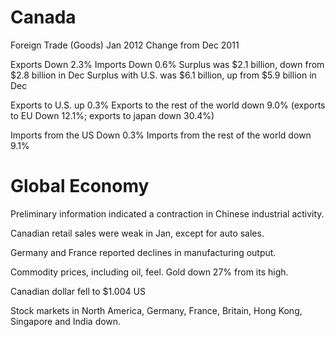 Canada
======

Foreign Trade (Goods) Jan 2012 Change from Dec 2011

Exports Down 2.3%
Imports Down 0.6%
Surplus was $2.1 billion, down from $2.8 billion in Dec
Surplus with U.S. was $6.1 billion, up from $5.9 billion in Dec

Exports to U.S. up 0.3%
Exports to the rest of the world down 9.0%
(exports to EU Down 12.1%; exports to japan down 30.4%)

Imports from the US Down 0.3%
Imports from the rest of the world down 9.1%

Global Economy
==============

Preliminary information indicated a contraction in Chinese industrial activity.

Canadian retail sales were weak in Jan, except for auto sales.

Germany and France reported declines in manufacturing output.

Commodity prices, including oil, feel. Gold down 27% from its high.

Canadian dollar fell to $1.004 US

Stock markets in North America, Germany, France, Britain, Hong Kong, Singapore
and India down.



